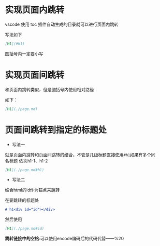 # 实现页面内跳转

vscode 使用 toc 插件自动生成的目录就可以进行页面内跳转

写法如下

```markdown
[H1](#h1)
```
圆括号内一定要小写

# 实现页面间跳转

和页面内跳转类似，但是圆括号内使用相对路径

如下：

```markdown
[H1](./page.md)
```

# 页面间跳转到指定的标题处

- 写法一

就是页面内跳转和页面间跳转的结合，不管是几级标题直接使用`#h1`如果有多个同名标题 依次h1-1、h1-2

```markdown
[H1](./page.md#h1)
```

- 写法二

结合html的id作为锚点来跳转

在要跳转的标题处

```markdown
# h1<div id="id"></div>
```

然后使用

```markdown
[H1](./page.md#id)

```

**跳转链接中的空格**:可以使用encode编码后的代码代替——%20